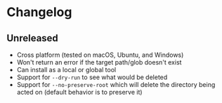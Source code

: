 # Changelog

## Unreleased

- Cross platform (tested on macOS, Ubuntu, and Windows)
- Won't return an error if the target path/glob doesn't exist
- Can install as a local or global tool
- Support for `--dry-run` to see what would be deleted
- Support for `--no-preserve-root` which will delete the directory being acted on (default behavior is to preserve it)
